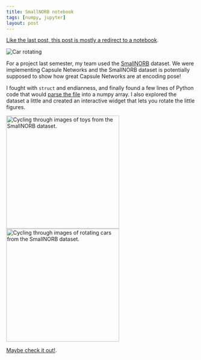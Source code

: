 ```yaml
---
title: SmallNORB notebook
tags: [numpy, jupyter]
layout: post
---
```


[Like the last post, this post is mostly a redirect to a notebook](https://github.com/jessstringham/blog/blob/master/notebooks/2018-05-03-SmallNORB.ipynb).

![Car rotating](/assets/2018-05-03-smallnorb.png)

For a project last semester, my team used the [SmallNORB](https://cs.nyu.edu/~ylclab/data/norb-v1.0-small/) dataset. We were implementing Capsule Networks and the SmallNORB dataset is potentially supposed to show how great Capsule Networks are at encoding pose!

I fought with `struct` and endianness, and finally found a few lines of Python code that would [parse the file](https://github.com/jessstringham/blog/blob/master/notebooks/2018-05-03-SmallNORB.ipynb) into a numpy array. I also explored the dataset a little and created an interactive widget that lets you rotate the little figures.


<img src="/assets/2018-05-03-instances.gif" width="300" alt="Cycling through images of toys from the SmallNORB dataset.">
<img src="/assets/2018-05-03-rotate.gif" width="300" alt="Cycling through images of rotating cars from the SmallNORB dataset.">


[Maybe check it out!](https://github.com/jessstringham/blog/blob/master/notebooks/2018-05-03-SmallNORB.ipynb).

